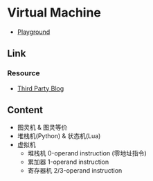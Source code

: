 # Virtual Machine

+ [Playground](https://github.com/ddosakura/UVM)

## Link

### Resource

+ [Third Party Blog](https://www.cnblogs.com/unixfy/category/506099.html)

## Content

+ 图灵机 & 图灵等价
+ 堆栈机(Python) & 状态机(Lua)
+ 虚拟机
    + 堆栈机 0-operand instruction (零地址指令)
    + 累加器 1-operand instruction
    + 寄存器机 2/3-operand instruction
